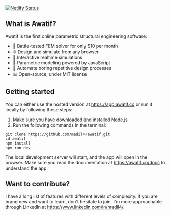 [![Netlify Status](https://api.netlify.com/api/v1/badges/bbd7a065-cc1a-4f34-b0b7-cd45a48cb76a/deploy-status)](https://app.netlify.com/sites/awatif-app/deploys)

## What is Awatif?
Awatif is the first online parametric structural engineering software:
- 🚀 Battle-tested FEM solver for only $10 per month
- 🌐 Design and simulate from any browser
- 🏓 Interactive realtime simulations
- 🧱 Parametric modeling powered by JavaScript
- 🔧 Automate boring repetitive design processes
- 📊 Open-source, under MIT license

## Getting started
You can either use the hosted version at https://app.awatif.co or run it locally by following these steps:
 1. Make sure you have downloaded and installed [Node.js](https://nodejs.org/en)
 2. Run the following commands in the terminal:
```terminal
git clone https://github.com/madil4/awatif.git
cd awatif
npm install
npm run dev
```
The local development server will start, and the app will open in the browser. Make sure you read the documentation at https://awatif.co/docs to understand the app.

## Want to contribute?
I have a long list of features with different levels of complexity. If you are brand new and want to learn, don't hesitate to join. I'm more approachable through LinkedIn at https://www.linkedin.com/in/madil4/.

